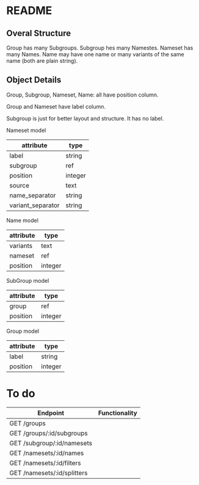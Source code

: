 # README

## Overal Structure

Group has many Subgroups. Subgroup hes many Namestes. Nameset has many Names. Name may have one name or many variants of the same name (both are plain string).

## Object Details

Group, Subgroup, Nameset, Name: all have position column.

Group and Nameset have label column.

Subgroup is just for better layout and structure. It has no label.

Nameset model

| attribute          | type    |
|--------------------|---------|
| label              | string  |
| subgroup           | ref     |
| position           | integer |
| source             | text    |
| name_separator     | string  |
| variant_separator  | string  |

Name model

| attribute | type   |
|-----------|--------|
| variants  | text |
| nameset   | ref    |
| position  | integer |

SubGroup model

| attribute | type    |
|-----------|---------|
| group     | ref     |
| position  | integer |

Group model

| attribute | type    |
|-----------|---------|
| label     | string  |
| position  | integer |

# To do

| Endpoint                    | Functionality |
|-----------------------------|---------------|
| GET /groups                 |               |
| GET /groups/:id/subgroups   |               |
| GET /subgroup/:id/namesets  |               |
| GET /namesets/:id/names     |               |
| GET /namesets/:id/filters   |               |
| GET /namesets/:id/splitters |               |
